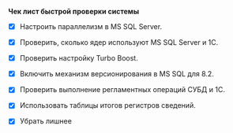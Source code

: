 **Чек лист быстрой проверки системы** 

- [x] Настроить параллелизм в MS SQL Server.
- [x] Проверить, сколько ядер используют MS SQL Server и 1С.
- [x] Проверить настройку Turbo Boost.
- [x] Включить механизм версионирования в MS SQL для 8.2.
- [x] Проверить выполнение регламентных операций СУБД и 1С.
- [x] Использовать таблицы итогов регистров сведений.
- [x] Убрать лишнее






